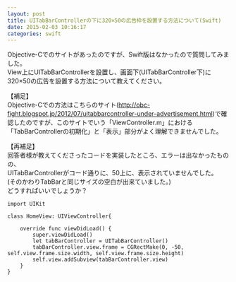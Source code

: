 ```yaml
---
layout: post
title: UITabBarControllerの下に320×50の広告枠を設置する方法について(Swift)
date: 2015-02-03 10:16:17
categories: swift
---
```

<p>Objective-Cでのサイトがあったのですが、Swift版はなかったので質問してみました。<br>
View上にUITabBarControllerを設置し、画面下(UITabBarController下)に320×50の広告を設置する方法について教えてください。</p>

<p>【補足】<br>
Objective-Cでの方法はこちらのサイト(<a href="http://obc-fight.blogspot.jp/2012/07/uitabbarcontroller-under-advertisement.html" rel="nofollow">http://obc-fight.blogspot.jp/2012/07/uitabbarcontroller-under-advertisement.html</a>)で確認したのですが、このサイトでいう「ViewController.m」における「TabBarControllerの初期化」と「表示」部分がよく理解できませんでした。</p>

<p>【再補足】<br>
回答者様が教えてくださったコードを実装したところ、エラーは出なかったものの、<br>
UITabBarControllerがコード通りに、50上に、表示されていませんでした。<br>
(そのかわりTabBarと同じサイズの空白が出来ていました。)<br>
どうすればいいでしょうか？</p>

<pre class="lang-js prettyprint-override"><code>import UIKit

class HomeView: UIViewController{

    override func viewDidLoad() {
        super.viewDidLoad()
        let tabBarController = UITabBarController()
        tabBarController.view.frame = CGRectMake(0, -50, self.view.frame.size.width, self.view.frame.size.height)
        self.view.addSubview(tabBarController.view)   
    }
}
</code></pre>


